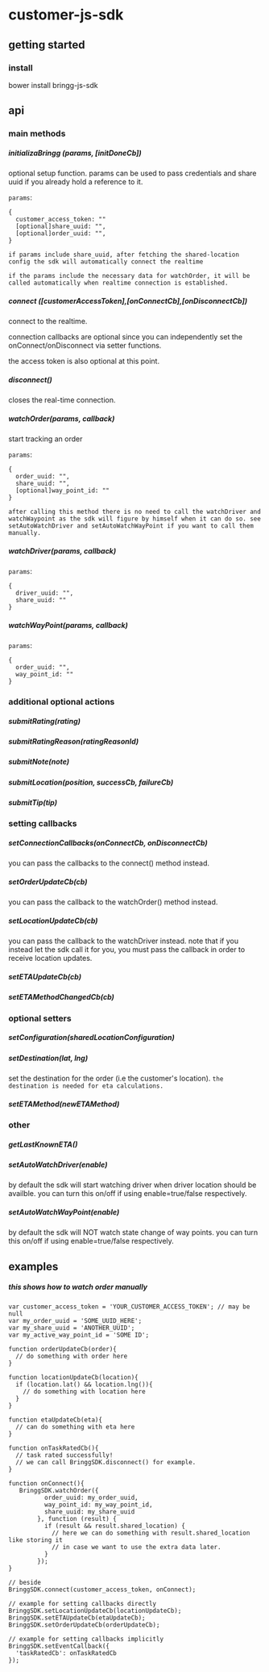 # customer-js-sdk


## getting started

### install
bower install bringg-js-sdk


## api

### main methods

##### initializaBringg (params, [initDoneCb])
optional setup function. 
params can be used to pass credentials and share uuid if you already hold a reference to it.

`params`:
```
{
  customer_access_token: ""
  [optional]share_uuid: "",
  [optional]order_uuid: "",
}
```

`if params include share_uuid, after fetching the shared-location config the sdk will automatically connect the realtime`

`if the params include the necessary data for watchOrder, it will be called automatically when realtime connection is established.`


##### connect ([customerAccessToken],[onConnectCb],[onDisconnectCb])
connect to the realtime.

connection callbacks are optional since you can independently set the onConnect/onDisconnect via setter functions.

the access token is also optional at this point.


##### disconnect()
closes the real-time connection.


##### watchOrder(params, callback)
start tracking an order

`params`:
```
{
  order_uuid: "",
  share_uuid: "",
  [optional]way_point_id: ""
}
```

`after calling this method there is no need to call the watchDriver and watchWaypoint as the sdk will figure by himself when it can do so. see setAutoWatchDriver and setAutoWatchWayPoint if you want to call them manually.`



##### watchDriver(params, callback)

`params`:
```
{
  driver_uuid: "",
  share_uuid: ""
}
```

##### watchWayPoint(params, callback)

`params`:
```
{
  order_uuid: "",
  way_point_id: ""
}
```


### additional optional actions

##### submitRating(rating)

##### submitRatingReason(ratingReasonId)

##### submitNote(note)

##### submitLocation(position, successCb, failureCb)

##### submitTip(tip)


### setting callbacks

##### setConnectionCallbacks(onConnectCb, onDisconnectCb)
you can pass the callbacks to the connect() method instead.

##### setOrderUpdateCb(cb)
you can pass the callback to the watchOrder() method instead.

##### setLocationUpdateCb(cb)
you can pass the callback to the watchDriver instead.
note that if you instead let the sdk call it for you, you must pass the callback in order to receive location updates.

##### setETAUpdateCb(cb)

##### setETAMethodChangedCb(cb)


### optional setters

##### setConfiguration(sharedLocationConfiguration)

##### setDestination(lat, lng)
set the destination for the order (i.e the customer's location).
`the destination is needed for eta calculations.`

##### setETAMethod(newETAMethod)


### other

##### getLastKnownETA()

##### setAutoWatchDriver(enable)
by default the sdk will start watching driver when driver location should be availble.
you can turn this on/off if using enable=true/false respectively.

##### setAutoWatchWayPoint(enable)
by default the sdk will NOT watch state change of way points.
you can turn this on/off if using enable=true/false respectively.


## examples
##### this shows how to watch order manually
```
var customer_access_token = 'YOUR_CUSTOMER_ACCESS_TOKEN'; // may be null 
var my_order_uuid = 'SOME_UUID_HERE';
var my_share_uuid = 'ANOTHER_UUID';
var my_active_way_point_id = 'SOME ID';

function orderUpdateCb(order){
  // do something with order here
}

function locationUpdateCb(location){
  if (location.lat() && location.lng()){
    // do something with location here
  }
}

function etaUpdateCb(eta){
  // can do something with eta here
}

function onTaskRatedCb(){
  // task rated successfully!
  // we can call BringgSDK.disconnect() for example.
}

function onConnect(){
   BringgSDK.watchOrder({
          order_uuid: my_order_uuid,
          way_point_id: my_way_point_id,
          share_uuid: my_share_uuid
        }, function (result) {
          if (result && result.shared_location) {
            // here we can do something with result.shared_location like storing it
            // in case we want to use the extra data later.
          }
        });
}

// beside 
BringgSDK.connect(customer_access_token, onConnect);

// example for setting callbacks directly
BringgSDK.setLocationUpdateCb(locationUpdateCb);
BringgSDK.setETAUpdateCb(etaUpdateCb);
BringgSDK.setOrderUpdateCb(orderUpdateCb);

// example for setting callbacks implicitly
BringgSDK.setEventCallback({
  'taskRatedCb': onTaskRatedCb
});
```

